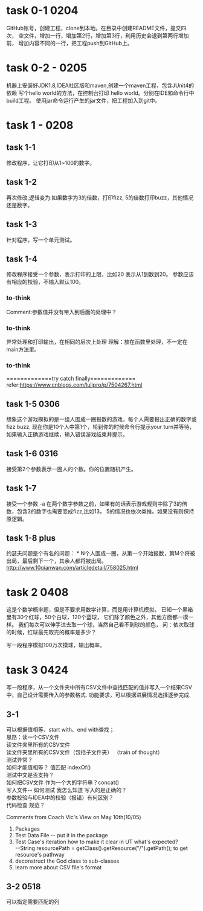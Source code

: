 # task 0-1 0204
GitHub账号，创建工程，clone到本地。在目录中创建README文件，提交四次，
空文件，增加一行，增加第2行，增加第3行，利用历史会退到第两行增加前，
增加内容不同的一行，把工程push到GitHub上。
# task 0-2 - 0205
机器上安装好JDK1.8,IDEA社区版和maven,创建一个maven工程，包含JUnit4的依赖
写个hello world的方法，在控制台打印 hello world。分别在IDE和命令行中build工程。
使用jar命令运行产生的jar文件，把工程加入到git中。
# task 1 - 0208

## task 1-1
修改程序，让它打印从1~100的数字。

## task 1-2
再次修改,逻辑变为:如果数字为3的倍数，打印fizz,
5的倍数打印buzz，其他情况还是数字。
## task 1-3
针对程序，写一个单元测试。
## task 1-4
修改程序接受一个参数，表示打印的上限，比如20 表示从1到数到20。
参数应该有相应的校验，不输入默认100。
### to-think 
Comment:参数值并没有带入到后面的处理中？

### to-think
异常处理和打印输出，在相同的层次上处理
理解：放在函数里处理，不一定在main方法里。

### to-think
=============try catch finally=============
refer:https://www.cnblogs.com/lulipro/p/7504267.html

## task 1-5 0306
想象这个游戏模拟的是一组人围成一圈报数的游戏，每个人需要报出正确的数字或fizz buzz.
现在你是10个人中第1个，轮到你的时候命令行提示your turn并等待，
如果输入正确游戏继续，输入错误游戏结束并提示。


## task 1-6 0316
接受第2个参数表示一圈人的个数。你的位置随机产生。

## task 1-7 
接受一个参数 -a 在两个数字参数之前，如果有的话表示游戏规则中除了3的倍数，包含3的数字也需要变成fizz,比如13，
5的情况也依次类推。如果没有则保持原逻辑。

## task 1-8 plus
约瑟夫问题是个有名的问题： * N个人围成一圈，从第一个开始报数，第M个将被出局，最后剩下一个，其余人都将被出局。
http://www.10qianwan.com/articledetail/758025.html

# task 2 0408
这是个数学概率题，但是不要求用数学计算，而是用计算机模拟。
已知一个黑箱里有30个红球，50个白球，120个蓝球，
它们除了颜色之外，其他方面都一模一样。
我们每次可以伸手进去取一个球，当然自己看不到球的颜色，
问：依次取球的时候，红球最先取完的概率是多少？

写一段程序模拟100万次摸球，输出概率。

# task 3 0424
写一段程序，从一个文件夹中所有CSV文件中查找匹配的值并写入一个结果CSV中，自己设计需要传入的参数格式.
功能要求，可以根据进展情况选择逐步完成.

## 3-1 
可以根据值相等、start with、end with查找；  
思路：读一个CSV文件  
读文件夹里所有的CSV文件   
读文件夹里所有的CSV文件（包括子文件夹）
（train of thought）  
测试异常？  
如何才能值相等？ 值匹配 indexOf()  
测试中文是否支持？  
如何把CSV文件 作为一个大的字符串？concat()   
写入文件-- 如何测试 我怎么知道 写入的是正确的？  
参数校验与IDEA中的校验（报错）有何区别？  
代码检查 规范？  

Comments from Coach Vic's View on May 10th(10/05)  
1. Packages  
2. Test Data File -- put it in the package  
3. Test Case's iteration  how to make it clear in UT what's expected?  
   --String resourcePath = getClass().getResource("/").getPath(); to get resource's pathway  
4. deconstruct the God class to sub-classes  
5. learn more about CSV file's format  

## 3-2  0518
可以指定需要匹配的列  




